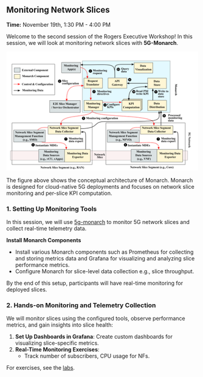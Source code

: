 ## **Monitoring Network Slices**  
**Time:** November 19th, 1:30 PM - 4:00 PM  

Welcome to the second session of the Rogers Executive Workshop!
In this session, we will look at monitoring network slices with **5G-Monarch**.

![monarch-conceptual-architecture](images/monarch-conceptual-architecture.png)

The figure above shows the conceptual architecture of Monarch. Monarch is designed for cloud-native 5G deployments and focuses on network slice monitoring and per-slice KPI computation.

### **1. Setting Up Monitoring Tools**

In this session, we will use [5g-monarch](https://github.com/niloysh/5g-monarch) to monitor 5G network slices and collect real-time telemetry data.

**Install Monarch Components**
- Install various Monarch components such as Prometheus for collecting and storing metrics data and Grafana for visualizing and analyzing slice performance metrics.
- Configure Monarch for slice-level data collection e.g., slice throughput.

By the end of this setup, participants will have real-time monitoring for deployed slices.


### **2. Hands-on Monitoring and Telemetry Collection**

We will monitor slices using the configured tools, observe performance metrics, and gain insights into slice health:

1. **Set Up Dashboards in Grafana**: Create custom dashboards for visualizing slice-specific metrics.
2. **Real-Time Monitoring Exercises**:
    - Track number of subscribers, CPU usage for NFs.

For exercises, see the [labs](https://github.com/niloysh/5g-monarch/blob/main/labs/lab1.md).